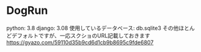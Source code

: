 # DogRun
python: 3.8
django: 3.08
使用しているデータベース: db.sqlite3
その他ほとんどデフォルトですが、一応スクショのURL記載しておきます　https://gyazo.com/59110d35b9cd6d1cb9b8695c9fde6807
